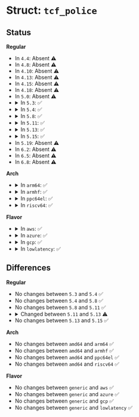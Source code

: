 # Struct: <code>tcf_police</code>

## Status
<b>Regular</b>
<ul>
<li>
In <code>4.4</code>: Absent ⚠️
</li>
<li>
In <code>4.8</code>: Absent ⚠️
</li>
<li>
In <code>4.10</code>: Absent ⚠️
</li>
<li>
In <code>4.13</code>: Absent ⚠️
</li>
<li>
In <code>4.15</code>: Absent ⚠️
</li>
<li>
In <code>4.18</code>: Absent ⚠️
</li>
<li>
In <code>5.0</code>: Absent ⚠️
</li>
<li>
<details>
<summary>In <code>5.3</code>: ✅</summary>

```c
struct tcf_police {
    struct tc_action common;
    struct tcf_police_params *params;
    spinlock_t tcfp_lock;
    s64 tcfp_toks;
    s64 tcfp_ptoks;
    s64 tcfp_t_c;
};
```
</details>
</li>
<li>
<details>
<summary>In <code>5.4</code>: ✅</summary>

```c
struct tcf_police {
    struct tc_action common;
    struct tcf_police_params *params;
    spinlock_t tcfp_lock;
    s64 tcfp_toks;
    s64 tcfp_ptoks;
    s64 tcfp_t_c;
};
```
</details>
</li>
<li>
<details>
<summary>In <code>5.8</code>: ✅</summary>

```c
struct tcf_police {
    struct tc_action common;
    struct tcf_police_params *params;
    spinlock_t tcfp_lock;
    s64 tcfp_toks;
    s64 tcfp_ptoks;
    s64 tcfp_t_c;
};
```
</details>
</li>
<li>
<details>
<summary>In <code>5.11</code>: ✅</summary>

```c
struct tcf_police {
    struct tc_action common;
    struct tcf_police_params *params;
    spinlock_t tcfp_lock;
    s64 tcfp_toks;
    s64 tcfp_ptoks;
    s64 tcfp_t_c;
};
```
</details>
</li>
<li>
<details>
<summary>In <code>5.13</code>: ✅</summary>

```c
struct tcf_police {
    struct tc_action common;
    struct tcf_police_params *params;
    spinlock_t tcfp_lock;
    s64 tcfp_toks;
    s64 tcfp_ptoks;
    s64 tcfp_pkttoks;
    s64 tcfp_t_c;
};
```
</details>
</li>
<li>
<details>
<summary>In <code>5.15</code>: ✅</summary>

```c
struct tcf_police {
    struct tc_action common;
    struct tcf_police_params *params;
    spinlock_t tcfp_lock;
    s64 tcfp_toks;
    s64 tcfp_ptoks;
    s64 tcfp_pkttoks;
    s64 tcfp_t_c;
};
```
</details>
</li>
<li>
In <code>5.19</code>: Absent ⚠️
</li>
<li>
In <code>6.2</code>: Absent ⚠️
</li>
<li>
In <code>6.5</code>: Absent ⚠️
</li>
<li>
In <code>6.8</code>: Absent ⚠️
</li>
</ul>
<b>Arch</b>
<ul>
<li>
<details>
<summary>In <code>arm64</code>: ✅</summary>

```c
struct tcf_police {
    struct tc_action common;
    struct tcf_police_params *params;
    spinlock_t tcfp_lock;
    s64 tcfp_toks;
    s64 tcfp_ptoks;
    s64 tcfp_t_c;
};
```
</details>
</li>
<li>
<details>
<summary>In <code>armhf</code>: ✅</summary>

```c
struct tcf_police {
    struct tc_action common;
    struct tcf_police_params *params;
    spinlock_t tcfp_lock;
    s64 tcfp_toks;
    s64 tcfp_ptoks;
    s64 tcfp_t_c;
};
```
</details>
</li>
<li>
<details>
<summary>In <code>ppc64el</code>: ✅</summary>

```c
struct tcf_police {
    struct tc_action common;
    struct tcf_police_params *params;
    spinlock_t tcfp_lock;
    s64 tcfp_toks;
    s64 tcfp_ptoks;
    s64 tcfp_t_c;
};
```
</details>
</li>
<li>
<details>
<summary>In <code>riscv64</code>: ✅</summary>

```c
struct tcf_police {
    struct tc_action common;
    struct tcf_police_params *params;
    spinlock_t tcfp_lock;
    s64 tcfp_toks;
    s64 tcfp_ptoks;
    s64 tcfp_t_c;
};
```
</details>
</li>
</ul>
<b>Flavor</b>
<ul>
<li>
<details>
<summary>In <code>aws</code>: ✅</summary>

```c
struct tcf_police {
    struct tc_action common;
    struct tcf_police_params *params;
    spinlock_t tcfp_lock;
    s64 tcfp_toks;
    s64 tcfp_ptoks;
    s64 tcfp_t_c;
};
```
</details>
</li>
<li>
<details>
<summary>In <code>azure</code>: ✅</summary>

```c
struct tcf_police {
    struct tc_action common;
    struct tcf_police_params *params;
    spinlock_t tcfp_lock;
    s64 tcfp_toks;
    s64 tcfp_ptoks;
    s64 tcfp_t_c;
};
```
</details>
</li>
<li>
<details>
<summary>In <code>gcp</code>: ✅</summary>

```c
struct tcf_police {
    struct tc_action common;
    struct tcf_police_params *params;
    spinlock_t tcfp_lock;
    s64 tcfp_toks;
    s64 tcfp_ptoks;
    s64 tcfp_t_c;
};
```
</details>
</li>
<li>
<details>
<summary>In <code>lowlatency</code>: ✅</summary>

```c
struct tcf_police {
    struct tc_action common;
    struct tcf_police_params *params;
    spinlock_t tcfp_lock;
    s64 tcfp_toks;
    s64 tcfp_ptoks;
    s64 tcfp_t_c;
};
```
</details>
</li>
</ul>

## Differences
<b>Regular</b>
<ul>
<li>
No changes between <code>5.3</code> and <code>5.4</code> ✅
</li>
<li>
No changes between <code>5.4</code> and <code>5.8</code> ✅
</li>
<li>
No changes between <code>5.8</code> and <code>5.11</code> ✅
</li>
<li>
<details>
<summary>Changed between <code>5.11</code> and <code>5.13</code> ⚠️</summary>
<ul>
<li>
<b>Field added. </b>
<code>s64 tcfp_pkttoks</code>
</li>
</ul>
</details>
</li>
<li>
No changes between <code>5.13</code> and <code>5.15</code> ✅
</li>
</ul>
<b>Arch</b>
<ul>
<li>
No changes between <code>amd64</code> and <code>arm64</code> ✅
</li>
<li>
No changes between <code>amd64</code> and <code>armhf</code> ✅
</li>
<li>
No changes between <code>amd64</code> and <code>ppc64el</code> ✅
</li>
<li>
No changes between <code>amd64</code> and <code>riscv64</code> ✅
</li>
</ul>
<b>Flavor</b>
<ul>
<li>
No changes between <code>generic</code> and <code>aws</code> ✅
</li>
<li>
No changes between <code>generic</code> and <code>azure</code> ✅
</li>
<li>
No changes between <code>generic</code> and <code>gcp</code> ✅
</li>
<li>
No changes between <code>generic</code> and <code>lowlatency</code> ✅
</li>
</ul>
